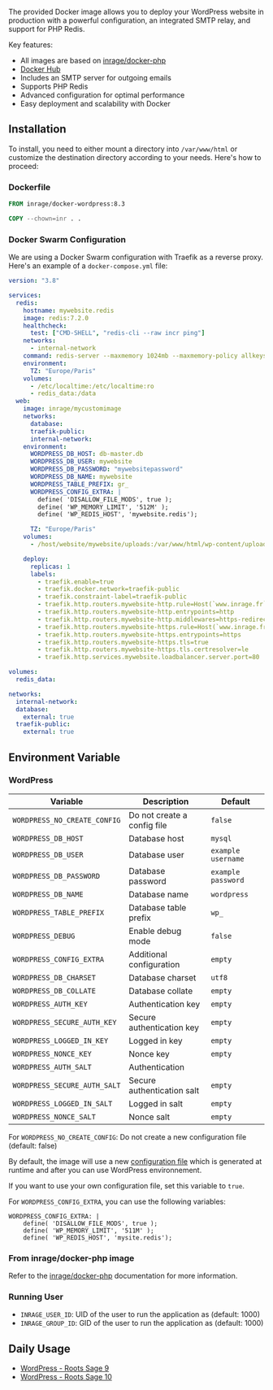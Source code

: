 The provided Docker image allows you to deploy your WordPress website in production with a powerful configuration, an integrated SMTP relay, and support for PHP Redis.

Key features:

- All images are based on [inrage/docker-php](https://github.com/inrage/docker-php)
- [Docker Hub](https://hub.docker.com/r/inrage/docker-wordpress)
- Includes an SMTP server for outgoing emails
- Supports PHP Redis
- Advanced configuration for optimal performance
- Easy deployment and scalability with Docker

## Installation

To install, you need to either mount a directory into `/var/www/html` or customize the destination directory according to your needs. Here's how to proceed:

### Dockerfile

```Dockerfile
FROM inrage/docker-wordpress:8.3

COPY --chown=inr . .
```

### Docker Swarm Configuration

We are using a Docker Swarm configuration with Traefik as a reverse proxy. Here's an example of a `docker-compose.yml` file:

```yaml
version: "3.8"

services:
  redis:
    hostname: mywebsite.redis
    image: redis:7.2.0
    healthcheck:
      test: ["CMD-SHELL", "redis-cli --raw incr ping"]
    networks:
      - internal-network
    command: redis-server --maxmemory 1024mb --maxmemory-policy allkeys-lru --appendonly yes
    environment:
      TZ: "Europe/Paris"
    volumes:
      - /etc/localtime:/etc/localtime:ro
      - redis_data:/data
  web:
    image: inrage/mycustomimage
    networks:
      database:
      traefik-public:
      internal-network:
    environment:
      WORDPRESS_DB_HOST: db-master.db
      WORDPRESS_DB_USER: mywebsite
      WORDPRESS_DB_PASSWORD: "mywebsitepassword"
      WORDPRESS_DB_NAME: mywebsite
      WORDPRESS_TABLE_PREFIX: gr_
      WORDPRESS_CONFIG_EXTRA: |
        define( 'DISALLOW_FILE_MODS', true );	
        define( 'WP_MEMORY_LIMIT', '512M' );
        define( 'WP_REDIS_HOST', 'mywebsite.redis');

      TZ: "Europe/Paris"
    volumes:
      - /host/website/mywebsite/uploads:/var/www/html/wp-content/uploads

    deploy:
      replicas: 1
      labels:
        - traefik.enable=true
        - traefik.docker.network=traefik-public
        - traefik.constraint-label=traefik-public
        - traefik.http.routers.mywebsite-http.rule=Host(`www.inrage.fr`, `inrage.fr`)
        - traefik.http.routers.mywebsite-http.entrypoints=http
        - traefik.http.routers.mywebsite-http.middlewares=https-redirect
        - traefik.http.routers.mywebsite-https.rule=Host(`www.inrage.fr`, `inrage.fr`)
        - traefik.http.routers.mywebsite-https.entrypoints=https
        - traefik.http.routers.mywebsite-https.tls=true
        - traefik.http.routers.mywebsite-https.tls.certresolver=le
        - traefik.http.services.mywebsite.loadbalancer.server.port=80

volumes:
  redis_data:

networks:
  internal-network:
  database:
    external: true
  traefik-public:
    external: true
```

## Environment Variable

### WordPress

| Variable                     | Description                 | Default            |
| ---------------------------- | --------------------------- | ------------------ |
| `WORDPRESS_NO_CREATE_CONFIG` | Do not create a config file | `false`            |
| `WORDPRESS_DB_HOST`          | Database host               | `mysql`            |
| `WORDPRESS_DB_USER`          | Database user               | `example username` |
| `WORDPRESS_DB_PASSWORD`      | Database password           | `example password` |
| `WORDPRESS_DB_NAME`          | Database name               | `wordpress`        |
| `WORDPRESS_TABLE_PREFIX`     | Database table prefix       | `wp_`              |
| `WORDPRESS_DEBUG`            | Enable debug mode           | `false`            |
| `WORDPRESS_CONFIG_EXTRA`     | Additional configuration    | `empty`            |
| `WORDPRESS_DB_CHARSET`       | Database charset            | `utf8`             |
| `WORDPRESS_DB_COLLATE`       | Database collate            | `empty`            |
| `WORDPRESS_AUTH_KEY`         | Authentication key          | `empty`            |
| `WORDPRESS_SECURE_AUTH_KEY`  | Secure authentication key   | `empty`            |
| `WORDPRESS_LOGGED_IN_KEY`    | Logged in key               | `empty`            |
| `WORDPRESS_NONCE_KEY`        | Nonce key                   | `empty`            |
| `WORDPRESS_AUTH_SALT`        | Authentication              |
| `WORDPRESS_SECURE_AUTH_SALT` | Secure authentication salt  | `empty`            |
| `WORDPRESS_LOGGED_IN_SALT`   | Logged in salt              | `empty`            |
| `WORDPRESS_NONCE_SALT`       | Nonce salt                  | `empty`            |

For `WORDPRESS_NO_CREATE_CONFIG`: Do not create a new configuration file (default: false)

By default, the image will use a new [configuration file](templates/wp-config.php.tmpl) which is generated at runtime and after you can use WordPress environnement.

If you want to use your own configuration file, set this variable to `true`.

For `WORDPRESS_CONFIG_EXTRA`, you can use the following variables:

```apacheconf
WORDPRESS_CONFIG_EXTRA: |
    define( 'DISALLOW_FILE_MODS', true );
    define( 'WP_MEMORY_LIMIT', '511M' );
    define( 'WP_REDIS_HOST', 'mysite.redis');
```

### From inrage/docker-php image

Refer to the [inrage/docker-php](https://github.com/inrage/docker-php) documentation for more information.

### Running User

- `INRAGE_USER_ID`: UID of the user to run the application as (default: 1000)
- `INRAGE_GROUP_ID`: GID of the user to run the application as (default: 1000)

## Daily Usage

- [WordPress - Roots Sage 9](/docs/roots-sage9.md)
- [WordPress - Roots Sage 10](/docs/roots-sage10.md)
